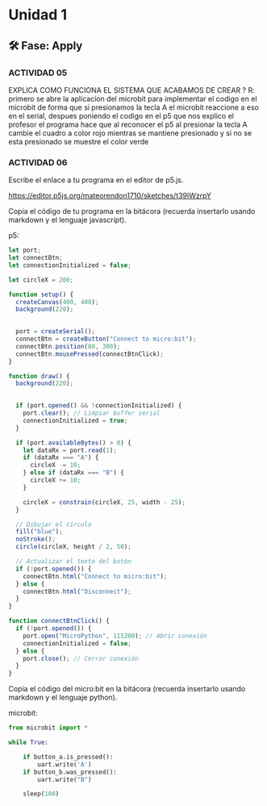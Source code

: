 # Unidad 1

## 🛠 Fase: Apply

### ACTIVIDAD 05

EXPLICA COMO FUNCIONA EL SISTEMA QUE ACABAMOS DE CREAR ?
R: primero se abre la aplicacion del microbit para implementar el codigo en el microbit de forma que si presionamos la tecla A el microbit reaccione a eso en el serial, despues poniendo el codigo en el p5 que nos explico el profesor el programa hace que al reconocer el p5 al presionar la tecla A cambie el cuadro a color rojo mientras se mantiene presionado y si no se esta presionado se  muestre el color verde

### ACTIVIDAD 06
Escribe el enlace a tu programa en el editor de p5.js.

https://editor.p5js.org/mateorendon1710/sketches/t39IWzrpY

Copia el código de tu programa en la bitácora (recuerda insertarlo usando markdown y el lenguaje javascript).

p5:

``` js
let port;
let connectBtn;
let connectionInitialized = false;

let circleX = 200; 

function setup() {
  createCanvas(400, 400);
  background(220);

  
  port = createSerial();
  connectBtn = createButton("Connect to micro:bit");
  connectBtn.position(80, 300);
  connectBtn.mousePressed(connectBtnClick);
}

function draw() {
  background(220);

  
  if (port.opened() && !connectionInitialized) {
    port.clear(); // Limpiar buffer serial
    connectionInitialized = true;
  }

  if (port.availableBytes() > 0) {
    let dataRx = port.read(1); 
    if (dataRx === "A") {
      circleX -= 10; 
    } else if (dataRx === "B") {
      circleX += 10; 
    }

    circleX = constrain(circleX, 25, width - 25);
  }

  // Dibujar el círculo
  fill("blue");
  noStroke();
  circle(circleX, height / 2, 50);

  // Actualizar el texto del botón
  if (!port.opened()) {
    connectBtn.html("Connect to micro:bit");
  } else {
    connectBtn.html("Disconnect");
  }
}

function connectBtnClick() {
  if (!port.opened()) {
    port.open("MicroPython", 115200); // Abrir conexión
    connectionInitialized = false;
  } else {
    port.close(); // Cerrar conexión
  }
}
```

Copia el código del micro:bit en la bitácora (recuerda insertarlo usando markdown y el lenguaje python).

microbit:

``` py
from microbit import *

while True:

    if button_a.is_pressed():
        uart.write('A')
    if button_b.was_pressed():
        uart.write("B")

    sleep(100)
```

